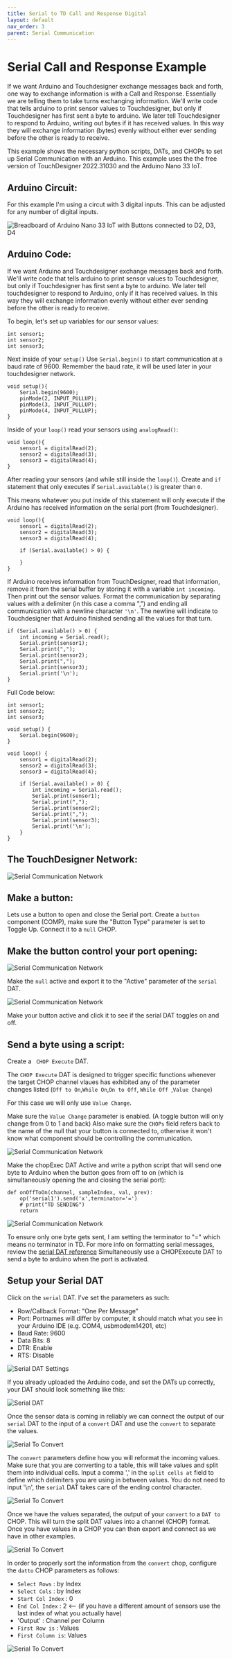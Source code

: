 ```yaml
---
title: Serial to TD Call and Response Digital
layout: default
nav_order: 3
parent: Serial Communication
---
```


# Serial Call and Response Example

If we want Arduino and Touchdesigner exchange messages back and forth, one way to exchange information is with a Call and Response. Essentially we are telling them to take turns exchanging information.  We'll write code that tells arduino to print sensor values to Touchdesigner, but only if Touchdesigner has first sent a byte to arduino. We later tell Touchdesigner to respond to Arduino, writing out bytes if it has received values.  In this way they will exchange information (bytes) evenly without either ever sending before the other is ready to receive. 

This example shows the necessary python scripts, DATs, and CHOPs to set up Serial Communication with an Arduino. This example uses the the free version of TouchDesigner 2022.31030 and the Arduino Nano 33 IoT.

## Arduino Circuit:
For this example I'm using a circut with 3 digital inputs.  This can be adjusted for any number of digital inputs.


![Breadboard of Arduino Nano 33 IoT with Buttons connected to D2, D3, D4](../imgs/arduinoButtons.png?raw=true "Breadboard Switches")

## Arduino Code:
If we want Arduino and Touchdesigner exchange messages back and forth. We'll write code that tells arduino to print sensor values to Touchdesigner, but only if Touchdesigner has first sent a byte to arduino. We later tell touchdesigner to respond to Arduino, only if it has received values. In this way they will exchange information evenly without either ever sending before the other is ready to receive.


To begin, let's set up variables for our sensor values:

    int sensor1;
    int sensor2;
    int sensor3;

Next inside of your ```setup()``` Use ```Serial.begin()``` to start communication at a baud rate of 9600.  Remember the baud rate, it will be used later in your touchdesigner network.  
    
    void setup(){
        Serial.begin(9600);
        pinMode(2, INPUT_PULLUP);
        pinMode(3, INPUT_PULLUP);
        pinMode(4, INPUT_PULLUP);
    }
    
Inside of your ```loop()``` read your sensors using ```analogRead()```:
    
    void loop(){
        sensor1 = digitalRead(2);
        sensor2 = digitalRead(3);
        sensor3 = digitalRead(4);
    }

After reading your sensors (and while still inside the ```loop()```). Create and `if` statement that only executes if `Serial.available()` is greater than `0`.  

This means whatever you put inside of this statement will only execute if the Arduino has received information on the serial port (from Touchdesigner).

    void loop(){
        sensor1 = digitalRead(2);
        sensor2 = digitalRead(3);
        sensor3 = digitalRead(4);
    
        if (Serial.available() > 0) {
        
        }
    }

If Arduino receives information from TouchDesigner, read that information, remove it from the serial buffer by storing it with a variable `int incoming`.  Then print out the sensor values.  Format the communication by separating values with a delimiter (in this case a comma ",") and ending all communication with a newline character `'\n'`.  The newline will indicate to Touchdesigner that Arduino finished sending all the values for that turn.


    if (Serial.available() > 0) {
        int incoming = Serial.read();
        Serial.print(sensor1);
        Serial.print(",");
        Serial.print(sensor2);
        Serial.print(",");
        Serial.print(sensor3);
        Serial.print('\n');
    }

Full Code below:

    int sensor1;
    int sensor2;
    int sensor3;

    void setup() {
        Serial.begin(9600);
    }

    void loop() {
        sensor1 = digitalRead(2);
        sensor2 = digitalRead(3);
        sensor3 = digitalRead(4);

        if (Serial.available() > 0) {
            int incoming = Serial.read();
            Serial.print(sensor1);
            Serial.print(",");
            Serial.print(sensor2);
            Serial.print(",");
            Serial.print(sensor3);
            Serial.print('\n');
        }
    }


## The TouchDesigner Network:
![Serial Communication Network](https://github.com/RiosITP/DILP2022/blob/main/In%20Class%20Examples/Serial/imgs/network.png?raw=true "Network")

## Make a button:
Lets use a button to open and close the Serial port.  Create a ```button``` component (COMP), make sure the "Button Type" parameter is set to Toggle Up. Connect it to a ```null``` CHOP. 

## Make the button control your port opening:
![Serial Communication Network](../imgs/buttonNull.png?raw=true "Toggle Button to Null")

Make the ```null``` active and export it to the "Active" parameter of the ```serial``` DAT.

![Serial Communication Network](../imgs/serialDATexport2.png?raw=true "Toggle Button to Null")

Make your button active and click it to see if the serial DAT toggles on and off.


## Send a byte using a script:

Create a ``` CHOP Execute``` DAT.  

The ```CHOP Execute``` DAT is designed to trigger specific functions whenever the target CHOP channel vlaues has exhibited any of the parameter changes listed (```Off to On```,```While On```,```On to Off```, ```While Off ```,```Value Change```)

For this case we will only use ```Value Change```.  

Make sure the ```Value Change``` parameter is enabled. (A toggle button will only change from 0 to 1 and back)
Also make sure the `CHOPs` field refers back to the name of the null that your button is connected to, otherwise it won't know what component should be controlling the communication.

![Serial Communication Network](imgs/chopExecVal.png?raw=true "ChopExecute Script")

Make the chopExec DAT Active and write a python script that will send one byte to Arduino when the button goes from off to on (which is simultaneously opening the and closing the serial port):

    def onOffToOn(channel, sampleIndex, val, prev):
        op('serial1').send('x',terminator='=')
        # print("TD SENDING")
        return


![Serial Communication Network](../imgs/chopExecActive.png?raw=true "ChopExecute Script")

To ensure only one byte gets sent, I am setting the terminator to "=" which means no terminator in TD.  For more info on formatting serial messages, review the [serial DAT reference](https://docs.derivative.ca/SerialDAT_Class)
Simultaneously use a CHOPExecute DAT to send a byte to arduino when the port is activated.

## Setup your Serial DAT

Click on the `serial` DAT.  I've set the parameters as such:

- Row/Callback Format: "One Per Message"
- Port: Portnames will differ by computer, it should match what you see in your Arduino IDE (e.g. COM4, usbmodem14201, etc)
- Baud Rate: 9600
- Data Bits: 8
- DTR: Enable
- RTS: Disable

![Serial DAT Settings](../imgs/serialDATsettings.png?raw=true "Serial DAT Settings")


If you already uploaded the Arduino code, and set the DATs up correctly, your DAT should look something like this:


![Serial DAT](../imgs/serialDAT.png?raw=true "Serial DAT")

Once the sensor data is coming in reliably we can connect the output of our `serial` DAT to the input of a `convert` DAT and use the `convert` to separate the values.

![Serial To Convert](../imgs/serialtoConvert.png?raw=true "Serial to Convert")

The `convert` parameters define how you will reformat the incoming values.  Make sure that you are converting to a table, this will take values and split them into individual cells.  Input a comma ',' in the `split cells at` field to define which delimiters you are using in between values.  You do not need to input '\n', the `serial` DAT takes care of the ending control character.

![Serial To Convert](../imgs/convertSettings.png?raw=true "Convert Settings")

Once we have the values separated, the output of your `convert` to a `DAT to` CHOP. This will turn the split DAT values into a channel (CHOP) format.  Once you have values in a CHOP you can then export and connect as we have in other examples.

![Serial To Convert](../imgs/datto.png?raw=true "dat to CHOP")

In order to properly sort the information from the `convert` chop, configure the `datto` CHOP parameters as follows:
- `Select Rows` : by Index
- `Select Cols` : by Index
- `Start Col Index` : 0
- `End Col Index` : 2  <-- (if you have a different amount of sensors use the last index of what you actually have)
- 'Output' : Channel per Column
- `First Row is` : Values
- `First Column is`: Values

![Serial To Convert](../imgs/dattodetail.png?raw=true "Convert Settings")

